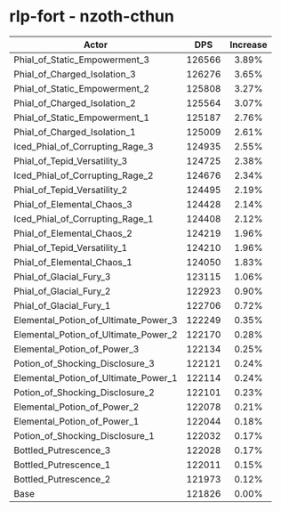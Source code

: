 # rlp-fort - nzoth-cthun
| Actor | DPS | Increase |
|---|:---:|:---:|
|Phial_of_Static_Empowerment_3|126566|3.89%|
|Phial_of_Charged_Isolation_3|126276|3.65%|
|Phial_of_Static_Empowerment_2|125808|3.27%|
|Phial_of_Charged_Isolation_2|125564|3.07%|
|Phial_of_Static_Empowerment_1|125187|2.76%|
|Phial_of_Charged_Isolation_1|125009|2.61%|
|Iced_Phial_of_Corrupting_Rage_3|124935|2.55%|
|Phial_of_Tepid_Versatility_3|124725|2.38%|
|Iced_Phial_of_Corrupting_Rage_2|124676|2.34%|
|Phial_of_Tepid_Versatility_2|124495|2.19%|
|Phial_of_Elemental_Chaos_3|124428|2.14%|
|Iced_Phial_of_Corrupting_Rage_1|124408|2.12%|
|Phial_of_Elemental_Chaos_2|124219|1.96%|
|Phial_of_Tepid_Versatility_1|124210|1.96%|
|Phial_of_Elemental_Chaos_1|124050|1.83%|
|Phial_of_Glacial_Fury_3|123115|1.06%|
|Phial_of_Glacial_Fury_2|122923|0.90%|
|Phial_of_Glacial_Fury_1|122706|0.72%|
|Elemental_Potion_of_Ultimate_Power_3|122249|0.35%|
|Elemental_Potion_of_Ultimate_Power_2|122170|0.28%|
|Elemental_Potion_of_Power_3|122134|0.25%|
|Potion_of_Shocking_Disclosure_3|122121|0.24%|
|Elemental_Potion_of_Ultimate_Power_1|122114|0.24%|
|Potion_of_Shocking_Disclosure_2|122101|0.23%|
|Elemental_Potion_of_Power_2|122078|0.21%|
|Elemental_Potion_of_Power_1|122044|0.18%|
|Potion_of_Shocking_Disclosure_1|122032|0.17%|
|Bottled_Putrescence_3|122028|0.17%|
|Bottled_Putrescence_1|122011|0.15%|
|Bottled_Putrescence_2|121973|0.12%|
|Base|121826|0.00%|
